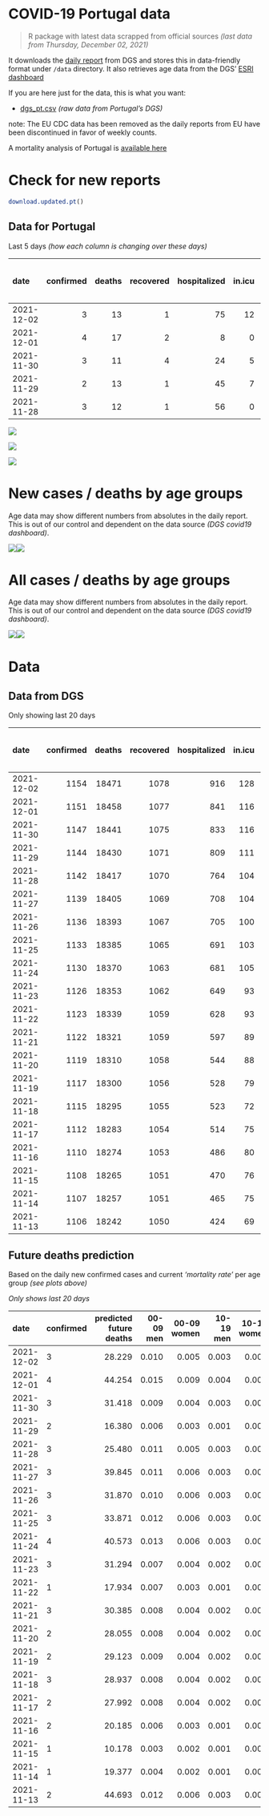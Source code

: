 COVID-19 Portugal data
================

> R package with latest data scrapped from official sources *(last data
> from Thursday, December 02, 2021)*

It downloads the [daily
report](https://covid19.min-saude.pt/relatorio-de-situacao/) from DGS
and stores this in data-friendly format under `/data` directory. It also
retrieves age data from the DGS’ [ESRI
dashboard](https://covid19.min-saude.pt/ponto-de-situacao-atual-em-portugal/)

If you are here just for the data, this is what you want:

-   [dgs\_pt.csv](raw/master/data/dgs_pt.csv) *(raw data from Portugal’s
    DGS)*

note: The EU CDC data has been removed as the daily reports from EU have
been discontinued in favor of weekly counts.

A mortality analysis of Portugal is [available
here](https://averissimo.github.io/covid19-analysis/mortality.html)

# Check for new reports

``` r
download.updated.pt()
```

## Data for Portugal

Last 5 days *(how each column is changing over these days)*

| date       | confirmed | deaths | recovered | hospitalized | in.icu | first vaccine | second vaccine | confirmed m 00-09 | confirmed w 00-09 | confirmed m 10-19 | confirmed w 10-19 | confirmed m 20-29 | confirmed w 20-29 | confirmed m 30-39 | confirmed w 30-39 | confirmed m 40-49 | confirmed w 40-49 | confirmed m 50-59 | confirmed w 50-59 | confirmed m 60-69 | confirmed w 60-69 | confirmed m 70-79 | confirmed w 70-79 | confirmed m 80+ | confirmed w 80+ | death m 00-09 | death w 00-09 | death m 10-19 | death w 10-19 | death m 20-29 | death w 20-29 | death m 30-39 | death w 30-39 | death m 40-49 | death w 40-49 | death m 50-59 | death w 50-59 | death m 60-69 | death w 60-69 | death m 70-79 | death w 70-79 | death m 80+ | death w 80+ |
|:-----------|----------:|-------:|----------:|-------------:|-------:|--------------:|---------------:|------------------:|------------------:|------------------:|------------------:|------------------:|------------------:|------------------:|------------------:|------------------:|------------------:|------------------:|------------------:|------------------:|------------------:|------------------:|------------------:|----------------:|----------------:|--------------:|--------------:|--------------:|--------------:|--------------:|--------------:|--------------:|--------------:|--------------:|--------------:|--------------:|--------------:|--------------:|--------------:|--------------:|--------------:|------------:|------------:|
| 2021-12-02 |         3 |     13 |         1 |           75 |     12 |            NA |             NA |               201 |               195 |               158 |               163 |               221 |               157 |               224 |               228 |               233 |               241 |               182 |               195 |               138 |               121 |                86 |                76 |              32 |              47 |             0 |             0 |             0 |             0 |             0 |             0 |             0 |             0 |             0 |             0 |             1 |             0 |             0 |             0 |             1 |             4 |           3 |           4 |
| 2021-12-01 |         4 |     17 |         2 |            8 |      0 |            NA |             NA |               300 |               323 |               274 |               207 |               342 |               243 |               332 |               367 |               384 |               401 |               293 |               327 |               244 |               239 |               125 |               153 |              44 |              69 |             0 |             0 |             0 |             0 |             0 |             0 |             0 |             0 |             0 |             0 |             1 |             0 |             0 |             1 |             5 |             2 |           5 |           3 |
| 2021-11-30 |         3 |     11 |         4 |           24 |      5 |            NA |             NA |               175 |               155 |               158 |               134 |               237 |               148 |               208 |               206 |               220 |               256 |               185 |               224 |               142 |               152 |               108 |               112 |              29 |              49 |             0 |             0 |             0 |             0 |             0 |             0 |             0 |             0 |             0 |             0 |             1 |             0 |             1 |             0 |             2 |             2 |           2 |           3 |
| 2021-11-29 |         2 |     13 |         1 |           45 |      7 |            NA |             NA |               122 |               107 |                83 |                73 |               107 |                82 |               142 |               137 |               133 |               142 |                86 |               116 |                80 |                81 |                52 |                46 |              17 |              28 |             0 |             0 |             0 |             0 |             0 |             0 |             0 |             0 |             0 |             0 |             1 |             0 |             1 |             1 |             1 |             1 |           6 |           2 |
| 2021-11-28 |         3 |     12 |         1 |           56 |      0 |            NA |             NA |               223 |               202 |               191 |               143 |               257 |               156 |               189 |               200 |               223 |               255 |               159 |               187 |               131 |               167 |                77 |                68 |              26 |              42 |             0 |             0 |             0 |             0 |             0 |             0 |             0 |             0 |             0 |             0 |             0 |             1 |             2 |             0 |             1 |             2 |           3 |           3 |

![](README_files/figure-gfm/totals-1.svg)<!-- -->

![](README_files/figure-gfm/differential-1.svg)<!-- -->

![](README_files/figure-gfm/differential_7days-1.svg)<!-- -->

# New cases / deaths by age groups

Age data may show different numbers from absolutes in the daily report.
This is out of our control and dependent on the data source *(DGS
covid19 dashboard)*.

![](README_files/figure-gfm/new_cases_deaths-1.svg)<!-- -->![](README_files/figure-gfm/new_cases_deaths-2.svg)<!-- -->

# All cases / deaths by age groups

Age data may show different numbers from absolutes in the daily report.
This is out of our control and dependent on the data source *(DGS
covid19 dashboard)*.

![](README_files/figure-gfm/total_cases_deaths-1.svg)<!-- -->![](README_files/figure-gfm/total_cases_deaths-2.svg)<!-- -->

# Data

## Data from DGS

Only showing last 20 days

| date       | confirmed | deaths | recovered | hospitalized | in.icu | confirmed m 00-09 | confirmed w 00-09 | confirmed m 10-19 | confirmed w 10-19 | confirmed m 20-29 | confirmed w 20-29 | confirmed m 30-39 | confirmed w 30-39 | confirmed m 40-49 | confirmed w 40-49 | confirmed m 50-59 | confirmed w 50-59 | confirmed m 60-69 | confirmed w 60-69 | confirmed m 70-79 | confirmed w 70-79 | confirmed m 80+ | confirmed w 80+ | death m 00-09 | death w 00-09 | death m 10-19 | death w 10-19 | death m 20-29 | death w 20-29 | death m 30-39 | death w 30-39 | death m 40-49 | death w 40-49 | death m 50-59 | death w 50-59 | death m 60-69 | death w 60-69 | death m 70-79 | death w 70-79 | death m 80+ | death w 80+ | first vaccine | second vaccine |
|:-----------|----------:|-------:|----------:|-------------:|-------:|------------------:|------------------:|------------------:|------------------:|------------------:|------------------:|------------------:|------------------:|------------------:|------------------:|------------------:|------------------:|------------------:|------------------:|------------------:|------------------:|----------------:|----------------:|--------------:|--------------:|--------------:|--------------:|--------------:|--------------:|--------------:|--------------:|--------------:|--------------:|--------------:|--------------:|--------------:|--------------:|--------------:|--------------:|------------:|------------:|--------------:|---------------:|
| 2021-12-02 |      1154 |  18471 |      1078 |          916 |    128 |             39045 |             37682 |             61910 |             61411 |             92046 |             94017 |             80072 |             89388 |             83219 |            101830 |             69646 |             87054 |             51232 |             56344 |             32740 |             36750 |           26766 |           52865 |             2 |             1 |             1 |             1 |             8 |             5 |            27 |            20 |           114 |            72 |           375 |           159 |          1162 |           521 |          2466 |          1506 |        5520 |        6511 |            NA |             NA |
| 2021-12-01 |      1151 |  18458 |      1077 |          841 |    116 |             38844 |             37487 |             61752 |             61248 |             91825 |             93860 |             79848 |             89160 |             82986 |            101589 |             69464 |             86859 |             51094 |             56223 |             32654 |             36674 |           26734 |           52818 |             2 |             1 |             1 |             1 |             8 |             5 |            27 |            20 |           114 |            72 |           374 |           159 |          1162 |           521 |          2465 |          1502 |        5517 |        6507 |            NA |             NA |
| 2021-11-30 |      1147 |  18441 |      1075 |          833 |    116 |             38544 |             37164 |             61478 |             61041 |             91483 |             93617 |             79516 |             88793 |             82602 |            101188 |             69171 |             86532 |             50850 |             55984 |             32529 |             36521 |           26690 |           52749 |             2 |             1 |             1 |             1 |             8 |             5 |            27 |            20 |           114 |            72 |           373 |           159 |          1162 |           520 |          2460 |          1500 |        5512 |        6504 |            NA |             NA |
| 2021-11-29 |      1144 |  18430 |      1071 |          809 |    111 |             38369 |             37009 |             61320 |             60907 |             91246 |             93469 |             79308 |             88587 |             82382 |            100932 |             68986 |             86308 |             50708 |             55832 |             32421 |             36409 |           26661 |           52700 |             2 |             1 |             1 |             1 |             8 |             5 |            27 |            20 |           114 |            72 |           372 |           159 |          1161 |           520 |          2458 |          1498 |        5510 |        6501 |            NA |             NA |
| 2021-11-28 |      1142 |  18417 |      1070 |          764 |    104 |             38247 |             36902 |             61237 |             60834 |             91139 |             93387 |             79166 |             88450 |             82249 |            100790 |             68900 |             86192 |             50628 |             55751 |             32369 |             36363 |           26644 |           52672 |             2 |             1 |             1 |             1 |             8 |             5 |            27 |            20 |           114 |            72 |           371 |           159 |          1160 |           519 |          2457 |          1497 |        5504 |        6499 |            NA |             NA |
| 2021-11-27 |      1139 |  18405 |      1069 |          708 |    104 |             38024 |             36700 |             61046 |             60691 |             90882 |             93231 |             78977 |             88250 |             82026 |            100535 |             68741 |             86005 |             50497 |             55584 |             32292 |             36295 |           26618 |           52630 |             2 |             1 |             1 |             1 |             8 |             5 |            27 |            20 |           114 |            72 |           371 |           158 |          1158 |           519 |          2456 |          1495 |        5501 |        6496 |            NA |             NA |
| 2021-11-26 |      1136 |  18393 |      1067 |          705 |    100 |             37805 |             36465 |             60862 |             60541 |             90604 |             93044 |             78735 |             88016 |             81768 |            100296 |             68548 |             85778 |             50335 |             55387 |             32189 |             36160 |           26567 |           52562 |             2 |             1 |             1 |             1 |             8 |             5 |            27 |            20 |           113 |            72 |           371 |           158 |          1157 |           519 |          2453 |          1494 |        5499 |        6492 |            NA |             NA |
| 2021-11-25 |      1133 |  18385 |      1065 |          691 |    103 |             37612 |             36240 |             60664 |             60393 |             90341 |             92864 |             78520 |             87797 |             81514 |            100023 |             68359 |             85576 |             50174 |             55199 |             32094 |             36048 |           26538 |           52508 |             2 |             1 |             1 |             1 |             8 |             5 |            27 |            20 |           113 |            72 |           371 |           158 |          1157 |           519 |          2451 |          1494 |        5495 |        6490 |            NA |             NA |
| 2021-11-24 |      1130 |  18370 |      1063 |          681 |    105 |             37372 |             36023 |             60503 |             60231 |             90081 |             92711 |             78318 |             87596 |             81300 |             99750 |             68189 |             85374 |             49990 |             55015 |             31993 |             35911 |           26508 |           52454 |             2 |             1 |             1 |             1 |             8 |             5 |            27 |            20 |           113 |            72 |           371 |           158 |          1157 |           519 |          2447 |          1490 |        5491 |        6487 |            NA |             NA |
| 2021-11-23 |      1126 |  18353 |      1062 |          649 |     93 |             37127 |             35783 |             60301 |             60037 |             89793 |             92509 |             78082 |             87344 |             81013 |             99392 |             67958 |             85097 |             49803 |             54800 |             31882 |             35774 |           26466 |           52380 |             2 |             1 |             1 |             1 |             8 |             5 |            27 |            20 |           113 |            72 |           371 |           158 |          1154 |           519 |          2445 |          1488 |        5488 |        6480 |            NA |             NA |
| 2021-11-22 |      1123 |  18339 |      1059 |          628 |     93 |             36996 |             35628 |             60183 |             59929 |             89602 |             92386 |             77913 |             87165 |             80812 |             99145 |             67779 |             84898 |             49667 |             54666 |             31783 |             35672 |           26429 |           52333 |             2 |             1 |             1 |             1 |             8 |             5 |            27 |            20 |           113 |            72 |           370 |           158 |          1153 |           518 |          2442 |          1484 |        5486 |        6478 |            NA |             NA |
| 2021-11-21 |      1122 |  18321 |      1059 |          597 |     89 |             36865 |             35518 |             60097 |             59843 |             89502 |             92309 |             77831 |             87079 |             80693 |             99014 |             67688 |             84804 |             49607 |             54595 |             31735 |             35633 |           26404 |           52296 |             2 |             1 |             1 |             1 |             8 |             5 |            27 |            20 |           112 |            72 |           367 |           158 |          1153 |           517 |          2441 |          1483 |        5482 |        6471 |            NA |             NA |
| 2021-11-20 |      1119 |  18310 |      1058 |          544 |     88 |             36707 |             35359 |             59953 |             59737 |             89338 |             92169 |             77664 |             86926 |             80488 |             98810 |             67534 |             84652 |             49466 |             54429 |             31644 |             35517 |           26375 |           52244 |             2 |             1 |             1 |             1 |             8 |             5 |            27 |            20 |           112 |            72 |           366 |           158 |          1151 |           517 |          2441 |          1482 |        5479 |        6467 |            NA |             NA |
| 2021-11-19 |      1117 |  18300 |      1056 |          528 |     79 |             36554 |             35226 |             59803 |             59638 |             89148 |             92032 |             77505 |             86784 |             80307 |             98603 |             67417 |             84504 |             49375 |             54276 |             31544 |             35420 |           26343 |           52203 |             2 |             1 |             1 |             1 |             8 |             5 |            27 |            20 |           112 |            72 |           366 |           158 |          1151 |           516 |          2439 |          1481 |        5476 |        6464 |            NA |             NA |
| 2021-11-18 |      1115 |  18295 |      1055 |          523 |     72 |             36385 |             35069 |             59691 |             59549 |             88968 |             91862 |             77341 |             86629 |             80120 |             98396 |             67277 |             84358 |             49283 |             54151 |             31452 |             35312 |           26304 |           52163 |             2 |             1 |             1 |             1 |             8 |             5 |            27 |            20 |           112 |            72 |           366 |           158 |          1151 |           516 |          2437 |          1481 |        5474 |        6463 |            NA |             NA |
| 2021-11-17 |      1112 |  18283 |      1054 |          514 |     75 |             36229 |             34901 |             59575 |             59444 |             88791 |             91748 |             77189 |             86444 |             79961 |             98182 |             67139 |             84186 |             49159 |             54019 |             31351 |             35195 |           26276 |           52121 |             2 |             1 |             1 |             1 |             8 |             5 |            27 |            20 |           112 |            72 |           366 |           158 |          1150 |           516 |          2437 |          1478 |        5471 |        6458 |            NA |             NA |
| 2021-11-16 |      1110 |  18274 |      1053 |          486 |     80 |             36070 |             34759 |             59427 |             59354 |             88583 |             91596 |             77005 |             86255 |             79767 |             97977 |             66977 |             83993 |             49052 |             53885 |             31264 |             35103 |           26246 |           52072 |             2 |             1 |             1 |             1 |             8 |             5 |            27 |            20 |           112 |            72 |           366 |           158 |          1149 |           516 |          2435 |          1476 |        5471 |        6454 |            NA |             NA |
| 2021-11-15 |      1108 |  18265 |      1051 |          470 |     76 |             35962 |             34648 |             59336 |             59291 |             88455 |             91497 |             76882 |             86135 |             79640 |             97830 |             66886 |             83888 |             48982 |             53775 |             31198 |             35026 |           26222 |           52044 |             2 |             1 |             1 |             1 |             8 |             5 |            27 |            20 |           112 |            72 |           366 |           158 |          1149 |           514 |          2434 |          1476 |        5470 |        6449 |            NA |             NA |
| 2021-11-14 |      1107 |  18257 |      1051 |          465 |     75 |             35900 |             34589 |             59287 |             59258 |             88369 |             91436 |             76802 |             86079 |             79559 |             97745 |             66831 |             83811 |             48937 |             53720 |             31163 |             34994 |           26209 |           52033 |             2 |             1 |             1 |             1 |             8 |             5 |            27 |            20 |           112 |            72 |           366 |           158 |          1149 |           514 |          2432 |          1476 |        5468 |        6445 |            NA |             NA |
| 2021-11-13 |      1106 |  18242 |      1050 |          424 |     69 |             35815 |             34497 |             59211 |             59184 |             88247 |             91358 |             76710 |             85953 |             79445 |             97634 |             66732 |             83714 |             48859 |             53650 |             31113 |             34944 |           26188 |           51986 |             2 |             1 |             1 |             1 |             8 |             5 |            27 |            20 |           112 |            72 |           366 |           158 |          1146 |           513 |          2431 |          1474 |        5462 |        6443 |            NA |             NA |

## Future deaths prediction

Based on the daily new confirmed cases and current *‘mortality rate’*
per age group *(see plots above)*

*Only shows last 20 days*

| date       | confirmed | predicted future deaths | 00-09 men | 00-09 women | 10-19 men | 10-19 women | 20-29 men | 20-29 women | 30-39 men | 30-39 women | 40-49 men | 40-49 women | 50-59 men | 50-59 women | 60-69 men | 60-69 women | 70-79 men | 70-79 women | 80+ men | 80+ women |
|:-----------|:----------|------------------------:|----------:|------------:|----------:|------------:|----------:|------------:|----------:|------------:|----------:|------------:|----------:|------------:|----------:|------------:|----------:|------------:|--------:|----------:|
| 2021-12-02 | 3         |                  28.229 |     0.010 |       0.005 |     0.003 |       0.003 |     0.019 |       0.008 |     0.076 |       0.051 |     0.319 |       0.170 |     0.980 |       0.356 |     3.130 |       1.119 |     6.478 |       3.114 |   6.599 |     5.789 |
| 2021-12-01 | 4         |                  44.254 |     0.015 |       0.009 |     0.004 |       0.003 |     0.030 |       0.013 |     0.112 |       0.082 |     0.526 |       0.284 |     1.578 |       0.597 |     5.534 |       2.210 |     9.415 |       6.270 |   9.074 |     8.498 |
| 2021-11-30 | 3         |                  31.418 |     0.009 |       0.004 |     0.003 |       0.002 |     0.021 |       0.008 |     0.070 |       0.046 |     0.301 |       0.181 |     0.996 |       0.409 |     3.221 |       1.406 |     8.135 |       4.590 |   5.981 |     6.035 |
| 2021-11-29 | 2         |                  16.380 |     0.006 |       0.003 |     0.001 |       0.001 |     0.009 |       0.004 |     0.048 |       0.031 |     0.182 |       0.100 |     0.463 |       0.212 |     1.814 |       0.749 |     3.917 |       1.885 |   3.506 |     3.449 |
| 2021-11-28 | 3         |                  25.480 |     0.011 |       0.005 |     0.003 |       0.002 |     0.022 |       0.008 |     0.064 |       0.045 |     0.305 |       0.180 |     0.856 |       0.342 |     2.971 |       1.544 |     5.800 |       2.787 |   5.362 |     5.173 |
| 2021-11-27 | 3         |                  39.845 |     0.011 |       0.006 |     0.003 |       0.002 |     0.024 |       0.010 |     0.082 |       0.052 |     0.353 |       0.169 |     1.039 |       0.415 |     3.674 |       1.822 |     7.758 |       5.532 |  10.518 |     8.375 |
| 2021-11-26 | 3         |                  31.870 |     0.010 |       0.006 |     0.003 |       0.002 |     0.023 |       0.010 |     0.072 |       0.049 |     0.348 |       0.193 |     1.018 |       0.369 |     3.652 |       1.738 |     7.155 |       4.590 |   5.981 |     6.651 |
| 2021-11-25 | 3         |                  33.871 |     0.012 |       0.006 |     0.003 |       0.003 |     0.023 |       0.008 |     0.068 |       0.045 |     0.293 |       0.193 |     0.915 |       0.369 |     4.173 |       1.701 |     7.607 |       5.614 |   6.187 |     6.651 |
| 2021-11-24 | 4         |                  40.573 |     0.013 |       0.006 |     0.003 |       0.003 |     0.025 |       0.011 |     0.080 |       0.056 |     0.393 |       0.253 |     1.244 |       0.506 |     4.241 |       1.988 |     8.361 |       5.614 |   8.662 |     9.114 |
| 2021-11-23 | 3         |                  31.294 |     0.007 |       0.004 |     0.002 |       0.002 |     0.017 |       0.007 |     0.057 |       0.040 |     0.275 |       0.175 |     0.964 |       0.363 |     3.085 |       1.239 |     7.457 |       4.180 |   7.631 |     5.789 |
| 2021-11-22 | 1         |                  17.934 |     0.007 |       0.003 |     0.001 |       0.001 |     0.009 |       0.004 |     0.028 |       0.019 |     0.163 |       0.093 |     0.490 |       0.172 |     1.361 |       0.657 |     3.615 |       1.598 |   5.156 |     4.557 |
| 2021-11-21 | 3         |                  30.385 |     0.008 |       0.004 |     0.002 |       0.002 |     0.014 |       0.007 |     0.056 |       0.034 |     0.281 |       0.144 |     0.829 |       0.278 |     3.198 |       1.535 |     6.854 |       4.754 |   5.981 |     6.404 |
| 2021-11-20 | 2         |                  28.055 |     0.008 |       0.004 |     0.002 |       0.002 |     0.017 |       0.007 |     0.054 |       0.032 |     0.248 |       0.146 |     0.630 |       0.270 |     2.064 |       1.415 |     7.532 |       3.975 |   6.599 |     5.050 |
| 2021-11-19 | 2         |                  29.123 |     0.009 |       0.004 |     0.002 |       0.001 |     0.016 |       0.009 |     0.055 |       0.035 |     0.256 |       0.146 |     0.754 |       0.267 |     2.087 |       1.156 |     6.930 |       4.426 |   8.043 |     4.927 |
| 2021-11-18 | 3         |                  28.937 |     0.008 |       0.004 |     0.002 |       0.002 |     0.015 |       0.006 |     0.051 |       0.041 |     0.218 |       0.151 |     0.743 |       0.314 |     2.812 |       1.221 |     7.607 |       4.795 |   5.774 |     5.173 |
| 2021-11-17 | 2         |                  27.992 |     0.008 |       0.004 |     0.002 |       0.001 |     0.018 |       0.008 |     0.062 |       0.042 |     0.266 |       0.145 |     0.872 |       0.353 |     2.427 |       1.239 |     6.553 |       3.770 |   6.187 |     6.035 |
| 2021-11-16 | 2         |                  20.185 |     0.006 |       0.003 |     0.001 |       0.001 |     0.011 |       0.005 |     0.041 |       0.027 |     0.174 |       0.104 |     0.490 |       0.192 |     1.588 |       1.017 |     4.971 |       3.155 |   4.950 |     3.449 |
| 2021-11-15 | 1         |                  10.178 |     0.003 |       0.002 |     0.001 |       0.001 |     0.007 |       0.003 |     0.027 |       0.013 |     0.111 |       0.060 |     0.296 |       0.141 |     1.021 |       0.509 |     2.636 |       1.311 |   2.681 |     1.355 |
| 2021-11-14 | 1         |                  19.377 |     0.004 |       0.002 |     0.001 |       0.001 |     0.011 |       0.004 |     0.031 |       0.028 |     0.156 |       0.078 |     0.533 |       0.177 |     1.769 |       0.647 |     3.766 |       2.049 |   4.331 |     5.789 |
| 2021-11-13 | 2         |                  44.693 |     0.012 |       0.006 |     0.003 |       0.003 |     0.026 |       0.011 |     0.077 |       0.052 |     0.338 |       0.209 |     1.233 |       0.429 |     3.742 |       1.933 |    10.018 |       5.081 |  10.312 |    11.208 |
